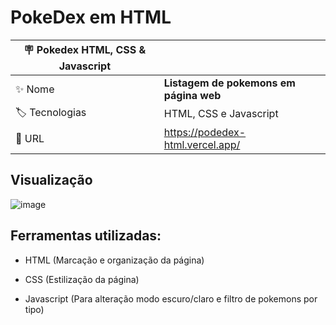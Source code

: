 # PokeDex em HTML


| :placard: Pokedex HTML, CSS & Javascript |     |
| -------------  | --- |
| :sparkles: Nome        | **Listagem de pokemons em página web**
| :label: Tecnologias | HTML, CSS e Javascript
| :rocket: URL         | https://podedex-html.vercel.app/

## Visualização

![image](https://imgur.com/rOrQkXT.png)

## Ferramentas utilizadas:

* HTML (Marcação e organização da página)

* CSS (Estilização da página)

* Javascript (Para alteração modo escuro/claro e filtro de pokemons por tipo)
